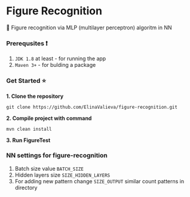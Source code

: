 # Figure Recognition
:mag_right: Figure recognition via MLP (multilayer perceptron) algoritm in NN

### Prerequsites :heavy_exclamation_mark:

 1. `JDK 1.8` at least - for running the app
 2. `Maven 3+`            - for bulding a package

### Get Started :star:
 **1. Clone the repository**
 
`git clone https://github.com/ElinaValieva/figure-recognition.git`

**2. Compile project with command**

`mvn clean install`

**3. Run FigureTest**

### NN settings for figure-recognition
1. Batch size value `BATCH_SIZE`
2. Hidden layers size `SIZE_HIDDEN_LAYERS`
3. For adding new pattern change `SIZE_OUTPUT` similar count patterns in directory
